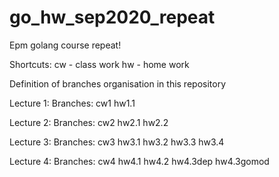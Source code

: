 # go_hw_sep2020_repeat

Epm golang course repeat!

Shortcuts:
cw - class work
hw - home work

Definition of branches organisation in this repository

Lecture 1:
  Branches:
    cw1
    hw1.1

Lecture 2:
  Branches:
    cw2
    hw2.1
    hw2.2

Lecture 3:
  Branches:
    cw3
    hw3.1
    hw3.2
    hw3.3
    hw3.4
    
Lecture 4:
  Branches:
    cw4
    hw4.1
    hw4.2
    hw4.3dep
    hw4.3gomod

